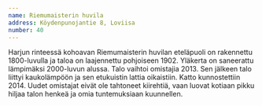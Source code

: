 ```yaml
---
name: Riemumaisterin huvila
address: Köydenpunojantie 8, Loviisa
number: 40
---
```

Harjun rinteessä kohoavan Riemumaisterin huvilan eteläpuoli on rakennettu 1800-luvulla ja taloa on laajennettu pohjoiseen 1902. Yläkerta on saneerattu lämpimäksi 2000-luvun alussa. Talo vaihtoi omistajia 2013. Sen jälkeen talo liittyi kaukolämpöön ja sen etukuistin lattia oikaistiin. Katto kunnostettiin 2014. Uudet omistajat eivät ole tahtoneet kiirehtiä, vaan luovat kotiaan pikku hiljaa talon henkeä ja omia tuntemuksiaan kuunnellen.  